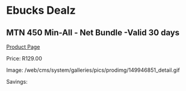 
# Ebucks Dealz
## MTN 450 Min-All - Net Bundle -Valid 30 days
[Product Page](https://www.ebucks.com/web/shop/productSelected.do?prodId=1194749884&catId=300)

Price: R129.00

Image: /web/cms/system/galleries/pics/prodimg/149946851_detail.gif

Savings: 


	